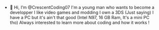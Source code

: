 - 👋 Hi, I’m @CrescentCoding07
  I'm a young man who wants to become a developper
  I like video games and modding
  I own a 3DS (Just saying)
  I have a PC but it's ain't that good (Intel N97, 16 GB Ram, It's a mini PC tho)
  Always interested to learn more about coding and how it works !

